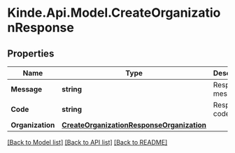 # Kinde.Api.Model.CreateOrganizationResponse

## Properties

Name | Type | Description | Notes
------------ | ------------- | ------------- | -------------
**Message** | **string** | Response message. | [optional] 
**Code** | **string** | Response code. | [optional] 
**Organization** | [**CreateOrganizationResponseOrganization**](CreateOrganizationResponseOrganization.md) |  | [optional] 

[[Back to Model list]](../README.md#documentation-for-models) [[Back to API list]](../README.md#documentation-for-api-endpoints) [[Back to README]](../README.md)


